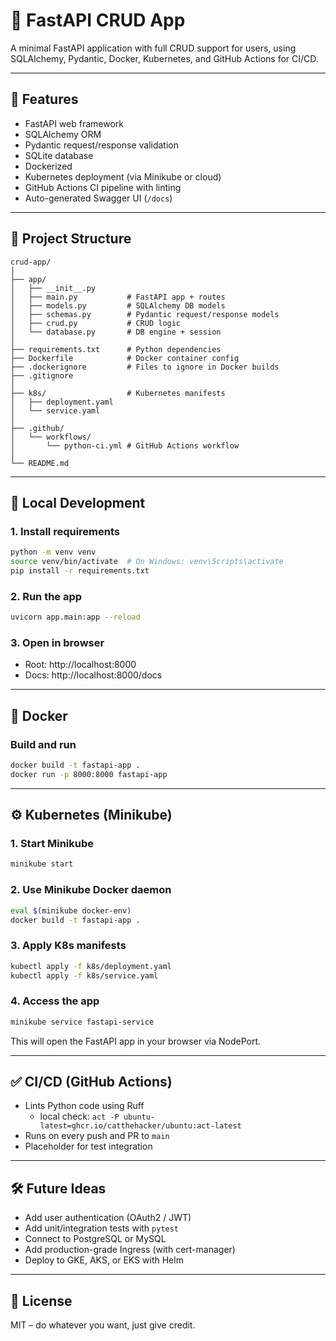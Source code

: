 # 🧩 FastAPI CRUD App

A minimal FastAPI application with full CRUD support for users, using SQLAlchemy, Pydantic, Docker, Kubernetes, and GitHub Actions for CI/CD.

---

## 🚀 Features

- FastAPI web framework
- SQLAlchemy ORM
- Pydantic request/response validation
- SQLite database
- Dockerized
- Kubernetes deployment (via Minikube or cloud)
- GitHub Actions CI pipeline with linting
- Auto-generated Swagger UI (`/docs`)

---

## 📁 Project Structure

```
crud-app/
│
├── app/
│   ├── __init__.py
│   ├── main.py           # FastAPI app + routes
│   ├── models.py         # SQLAlchemy DB models
│   ├── schemas.py        # Pydantic request/response models
│   ├── crud.py           # CRUD logic
│   └── database.py       # DB engine + session
│
├── requirements.txt      # Python dependencies
├── Dockerfile            # Docker container config
├── .dockerignore         # Files to ignore in Docker builds
├── .gitignore
│
├── k8s/                  # Kubernetes manifests
│   ├── deployment.yaml
│   └── service.yaml
│
├── .github/
│   └── workflows/
│       └── python-ci.yml # GitHub Actions workflow
│
└── README.md
```

---

## 🧪 Local Development

### 1. Install requirements

```bash
python -m venv venv
source venv/bin/activate  # On Windows: venv\Scripts\activate
pip install -r requirements.txt
```

### 2. Run the app

```bash
uvicorn app.main:app --reload
```

### 3. Open in browser

- Root: http://localhost:8000
- Docs: http://localhost:8000/docs

---

## 🐳 Docker

### Build and run

```bash
docker build -t fastapi-app .
docker run -p 8000:8000 fastapi-app
```

---

## ⚙️ Kubernetes (Minikube)

### 1. Start Minikube

```bash
minikube start
```

### 2. Use Minikube Docker daemon

```bash
eval $(minikube docker-env)
docker build -t fastapi-app .
```

### 3. Apply K8s manifests

```bash
kubectl apply -f k8s/deployment.yaml
kubectl apply -f k8s/service.yaml
```

### 4. Access the app

```bash
minikube service fastapi-service
```

This will open the FastAPI app in your browser via NodePort.

---

## ✅ CI/CD (GitHub Actions)

- Lints Python code using Ruff
  - local check: `act -P ubuntu-latest=ghcr.io/catthehacker/ubuntu:act-latest`
- Runs on every push and PR to `main`
- Placeholder for test integration

---

## 🛠️ Future Ideas

- Add user authentication (OAuth2 / JWT)
- Add unit/integration tests with `pytest`
- Connect to PostgreSQL or MySQL
- Add production-grade Ingress (with cert-manager)
- Deploy to GKE, AKS, or EKS with Helm

---

## 📄 License

MIT – do whatever you want, just give credit.
